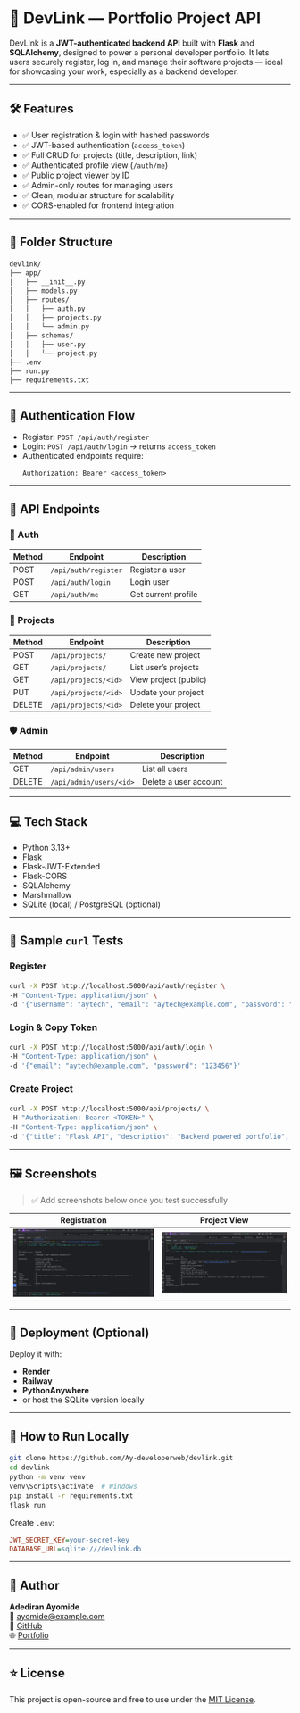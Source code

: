 # 🚀 DevLink — Portfolio Project API

DevLink is a **JWT-authenticated backend API** built with **Flask** and **SQLAlchemy**, designed to power a personal developer portfolio. It lets users securely register, log in, and manage their software projects — ideal for showcasing your work, especially as a backend developer.

---

## 🛠 Features

- ✅ User registration & login with hashed passwords
- ✅ JWT-based authentication (`access_token`)
- ✅ Full CRUD for projects (title, description, link)
- ✅ Authenticated profile view (`/auth/me`)
- ✅ Public project viewer by ID
- ✅ Admin-only routes for managing users
- ✅ Clean, modular structure for scalability
- ✅ CORS-enabled for frontend integration

---

## 📁 Folder Structure

```
devlink/
├── app/
│   ├── __init__.py
│   ├── models.py
│   ├── routes/
│   │   ├── auth.py
│   │   ├── projects.py
│   │   └── admin.py
│   ├── schemas/
│   │   ├── user.py
│   │   └── project.py
├── .env
├── run.py
├── requirements.txt
```

---

## 🔐 Authentication Flow

- Register: `POST /api/auth/register`
- Login: `POST /api/auth/login` → returns `access_token`
- Authenticated endpoints require:
  ```
  Authorization: Bearer <access_token>
  ```

---

## 🎯 API Endpoints

### 🔑 Auth
| Method | Endpoint             | Description         |
|--------|----------------------|---------------------|
| POST   | `/api/auth/register` | Register a user     |
| POST   | `/api/auth/login`    | Login user          |
| GET    | `/api/auth/me`       | Get current profile |

### 🧠 Projects
| Method | Endpoint                  | Description             |
|--------|---------------------------|-------------------------|
| POST   | `/api/projects/`          | Create new project      |
| GET    | `/api/projects/`          | List user’s projects    |
| GET    | `/api/projects/<id>`      | View project (public)   |
| PUT    | `/api/projects/<id>`      | Update your project     |
| DELETE | `/api/projects/<id>`      | Delete your project     |

### 🛡 Admin
| Method | Endpoint                   | Description           |
|--------|----------------------------|-----------------------|
| GET    | `/api/admin/users`         | List all users        |
| DELETE | `/api/admin/users/<id>`    | Delete a user account |

---

## 💻 Tech Stack

- Python 3.13+
- Flask
- Flask-JWT-Extended
- Flask-CORS
- SQLAlchemy
- Marshmallow
- SQLite (local) / PostgreSQL (optional)

---

## 🧪 Sample `curl` Tests

### Register
```bash
curl -X POST http://localhost:5000/api/auth/register \
-H "Content-Type: application/json" \
-d '{"username": "aytech", "email": "aytech@example.com", "password": "123456"}'
```

### Login & Copy Token
```bash
curl -X POST http://localhost:5000/api/auth/login \
-H "Content-Type: application/json" \
-d '{"email": "aytech@example.com", "password": "123456"}'
```

### Create Project
```bash
curl -X POST http://localhost:5000/api/projects/ \
-H "Authorization: Bearer <TOKEN>" \
-H "Content-Type: application/json" \
-d '{"title": "Flask API", "description": "Backend powered portfolio", "link": "https://github.com/yourusername/devlink"}'
```

---

## 🖼 Screenshots

> ✅ Add screenshots below once you test successfully

| Registration | Project View |
|--------------|--------------|
| ![register](screenshots/register.png) | ![projects](screenshots/projects.png) |

---

## 🚀 Deployment (Optional)

Deploy it with:

- **Render**
- **Railway**
- **PythonAnywhere**
- or host the SQLite version locally

---

## 📌 How to Run Locally

```bash
git clone https://github.com/Ay-developerweb/devlink.git
cd devlink
python -m venv venv
venv\Scripts\activate  # Windows
pip install -r requirements.txt
flask run
```

Create `.env`:

```ini
JWT_SECRET_KEY=your-secret-key
DATABASE_URL=sqlite:///devlink.db
```

---

## 👤 Author

**Adediran Ayomide**  
📧 ayomide@example.com  
🐙 [GitHub](https://github.com/Ay-developerweb)  
🌐 [Portfolio](https://your-portfolio.com)

---

## ⭐ License

This project is open-source and free to use under the [MIT License](LICENSE).
